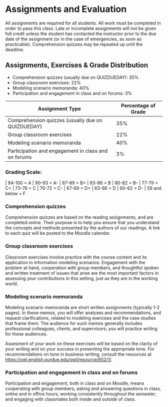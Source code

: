 # Assignments and Evaluation

All assignments are required for all students. All work must be
completed in order to pass this class. Late or incomplete assignments
will not be given full credit unless the student has contacted the
instructor prior to the due date of the assignment (or in the case of
emergencies, as soon as practicable). Comprehension quizzes may be
repeated up until the deadline.

## Assignments, Exercises & Grade Distribution

- Comprehension quizzes (usually due on QUIZDUEDAY):    35% 
- Group classroom exercises:                           22%
- Modeling scenario memoranda:                         40%
- Participation and engagement in class and on forums: 3%

| Assignment Type  |Percentage of Grade   |
|---|---|
|Comprehension quizzes (usually due on QUIZDUEDAY)|   35% 
|Group classroom exercises|   22%
|Modeling scenario memoranda|   40%
|Participation and engagement in class and on forums|   3%

### Grading Scale:

| 94-100 = A
| 90-93 = A-
| 87-89 = B+
| 83-86 = B
| 80-82 = B-
| 77-79 = C+
| 73-76 = C
| 70-72 = C-
| 67-69 = D+
| 63-66 = D
| 60-62 = D-
| 59 and below = F

### Comprehension quizzes

Comprehension quizzes are based on the reading assignments, and are
completed online. Their purpose is to help you ensure that you
understand the concepts and methods presented by the authors of our
readings. A link to each quiz will be posted to the Moodle calendar.

### Group classroom exercises

Classroom exercises involve practice with the course content and its
application in information modeling scenarios. Engagement with the
problem at hand, cooperation with group members, and thoughtful spoken
and written treatment of issues that arise are the most important
factors in assessing your contributions in this setting, just as they
are in the working world. 

### Modeling scenario memoranda

Modeling scenario memoranda are short written assignments (typically 1-2 pages).
In these memos, you will offer analyses and recommendations, and request
clarifications, related to modeling exercises and the case studies that frame
them. The audience for such memos generally includes professional colleagues, 
clients, and supervisors; you will practice writing for these audiences.

Assesment of your work on these exercises will be based on the clarity
of your writing and on your success in presenting the appropriate tone.
For recommendations on tone in business writing, consult the resources
at <https://owl.english.purdue.edu/owl/resource/652/1/>.

### Participation and engagement in class and on forums

Participation and engagement, both in class and on Moodle, means cooperating with group members;
asking and answering questions in class, online and in office hours; working consistently 
throughout the semester; and engaging with classmates both inside and outside of class.
